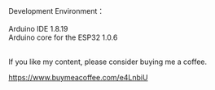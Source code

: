 Development Environment：<br><br>
Arduino IDE 1.8.19<br>
Arduino core for the ESP32 1.0.6<br><br>

If you like my content, please consider buying me a coffee.

https://www.buymeacoffee.com/e4LnbiU



